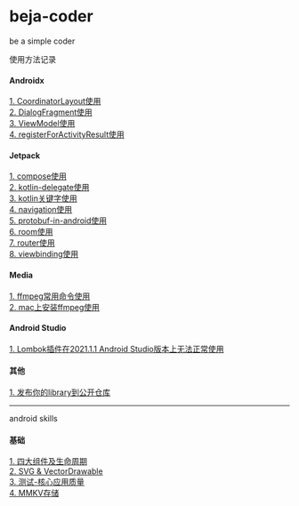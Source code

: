 # beja-coder
be a simple coder


使用方法记录
#### Androidx
[1. CoordinatorLayout使用](https://github.com/edmond-biguys/beja-coder/blob/main/androidx/CoordinatorLayout.md)  
[2. DialogFragment使用](https://github.com/edmond-biguys/beja-coder/blob/main/androidx/DialogFragment.md)  
[3. ViewModel使用](https://github.com/edmond-biguys/beja-coder/blob/main/androidx/ViewModel.md)  
[4. registerForActivityResult使用](https://github.com/edmond-biguys/beja-coder/blob/main/androidx/registerForActivityResult.md)

#### Jetpack
[1. compose使用](https://github.com/edmond-biguys/beja-coder/tree/main/jetpack/compose.md)  
[2. kotlin-delegate使用](https://github.com/edmond-biguys/beja-coder/tree/main/jetpack/kotlin-delegate.md)  
[3. kotlin关键字使用](https://github.com/edmond-biguys/beja-coder/tree/main/jetpack/kotlin关键字.md)  
[4. navigation使用](https://github.com/edmond-biguys/beja-coder/tree/main/jetpack/navigation.md)  
[5. protobuf-in-android使用](https://github.com/edmond-biguys/beja-coder/tree/main/jetpack/protobuf-in-android.md)  
[6. room使用](https://github.com/edmond-biguys/beja-coder/tree/main/jetpack/room.md)  
[7. router使用](https://github.com/edmond-biguys/beja-coder/tree/main/jetpack/router.md)  
[8. viewbinding使用](https://github.com/edmond-biguys/beja-coder/tree/main/jetpack/viewbinding.md)

#### Media

[1. ffmpeg常用命令使用](https://github.com/edmond-biguys/beja-coder/tree/main/media/ffmpeg常用命令.md)  
[2. mac上安装ffmpeg使用](https://github.com/edmond-biguys/beja-coder/tree/main/media/mac上安装ffmpeg.md)


#### Android Studio
[1. Lombok插件在2021.1.1 Android Studio版本上无法正常使用](https://github.com/edmond-biguys/beja-coder/blob/main/android-studio/lombok.md)

#### 其他
[1. 发布你的library到公开仓库](https://github.com/edmond-biguys/beja-coder/blob/main/pushlish-your-library.md)


------------------
android skills

#### 基础
[1. 四大组件及生命周期](https://github.com/edmond-biguys/beja-coder/blob/main/android-base/四大组件及生命周期.md)  
[2. SVG & VectorDrawable](https://github.com/edmond-biguys/beja-coder/blob/main/android-base/svg-VectorDrawable.md)  
[3. 测试-核心应用质量](https://github.com/edmond-biguys/beja-coder/blob/main/android-base/核心应用质量.md)  
[4. MMKV存储](https://github.com/edmond-biguys/beja-coder/blob/main/android-base/MMKV存储.md)

